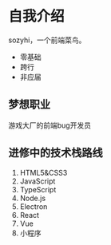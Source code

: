 # 自我介绍

sozyhi，一个前端菜鸟。
* 零基础
* 跨行
* 非应届

## 梦想职业

游戏大厂的前端bug开发员

## 进修中的技术栈路线

1. HTML5&CSS3
2. JavaScript
3. TypeScript
4. Node.js
5. Electron
6. React
7. Vue
8. 小程序
